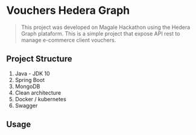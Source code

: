 # Vouchers Hedera Graph

> This project was developed on Magale Hackathon using the Hedera Graph plataform.
> This is a simple project that expose API rest to manage e-commerce client vouchers.

## Project Structure

1. Java - JDK 10
2. Spring Boot
3. MongoDB
4. Clean architecture
5. Docker / kubernetes
6. Swagger

## Usage

